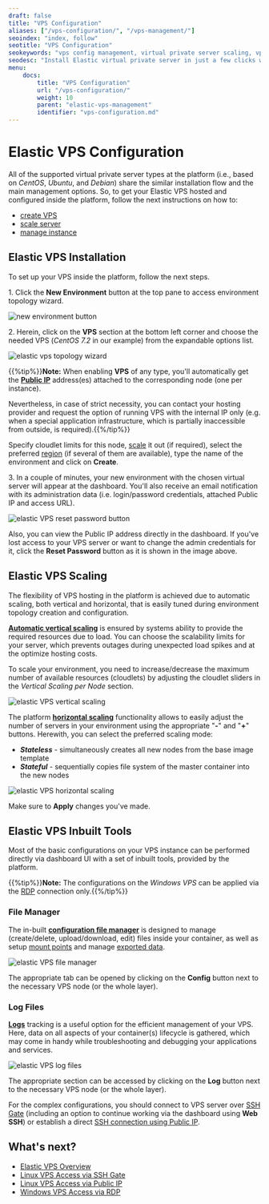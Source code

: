 ```yaml
---
draft: false
title: "VPS Configuration"
aliases: ["/vps-configuration/", "/vps-management/"]
seoindex: "index, follow"
seotitle: "VPS Configuration"
seokeywords: "vps config management, virtual private server scaling, vps log file, virtual private server horizontal scaling, elastic server management, vps reset password, virtual private server auto scaling, vps file manager, vps logs, install vps one click, vps log tracking, vps config manager, vps inside cloud platform, vps credentials"
seodesc: "Install Elastic virtual private server in just a few clicks within the platform. Perform VPS config management via the dedicated inbuilt file manager and log tracker tools. Increase amount of VPS instances in a single environment by means of the horizontal scaling functionality. "
menu:
    docs:
        title: "VPS Configuration"
        url: "/vps-configuration/"
        weight: 10
        parent: "elastic-vps-management"
        identifier: "vps-configuration.md"
---
```


# Elastic VPS Configuration

All of the supported virtual private server types at the platform (i.e., based on *CentOS*, *Ubuntu*, and *Debian*) share the similar installation flow and the main management options. So, to get your Elastic VPS hosted and configured inside the platform, follow the next instructions on how to:

* [create VPS](#elastic-vps-installation)
* [scale server](#elastic-vps-scaling)
* [manage instance](#elastic-vps-inbuilt-tools)


## Elastic VPS Installation

To set up your VPS inside the platform, follow the next steps.

1\. Click the **New Environment** button at the top pane to access environment topology wizard.

![new environment button](01-new-environment-button.png)

2\. Herein, click on the **VPS** section at the bottom left corner and choose the needed VPS (*CentOS 7.2* in our example) from the expandable options list.

![elastic vps topology wizard](02-elastic-vps-topology-wizard.png)

{{%tip%}}**Note:** When enabling **VPS** of any type, you'll automatically get the **[Public IP](/public-ip)** address(es) attached to the corresponding node (one per instance).

Nevertheless, in case of strict necessity, you can contact your hosting provider and request the option of running VPS with the internal IP only (e.g. when a special application infrastructure, which is partially inaccessible from outside, is required).{{%/tip%}}

Specify cloudlet limits for this node, [scale](#elastic-vps-scaling) it out (if required), select the preferred [region](/environment-regions/) (if several of them are available), type the name of the environment and click on **Create**.

3\. In a couple of minutes, your new environment with the chosen virtual server will appear at the dashboard. You'll also receive an email notification with its administration data (i.e. login/password credentials, attached Public IP and access URL).

![elastic VPS reset password button](03-elastic-vps-reset-password-button.png)

Also, you can view the Public IP address directly in the dashboard. If you've lost access to your VPS server or want to change the admin credentials for it, click the **Reset Password** button as it is shown in the image above.


## Elastic VPS Scaling

The flexibility of VPS hosting in the platform is achieved due to automatic scaling, both vertical and horizontal, that is easily tuned during environment topology creation and configuration.

**[Automatic vertical scaling](/automatic-vertical-scaling/)** is ensured by systems ability to provide the required resources due to load. You can choose the scalability limits for your server, which prevents outages during unexpected load spikes and at the optimize hosting costs.

To scale your environment, you need to increase/decrease the maximum number of available resources (cloudlets) by adjusting the cloudlet sliders in the *Vertical Scaling per Node* section.

![elastic VPS vertical scaling](04-elastic-vps-vertical-scaling.png)

The platform **[horizontal scaling](/horizontal-scaling/)** functionality allows to easily adjust the number of servers in your environment using the appropriate "**-**" and "**+**" buttons. Herewith, you can select the preferred scaling mode:

* ***Stateless*** - simultaneously creates all new nodes from the base image template
* ***Stateful*** - sequentially copies file system of the master container into the new nodes

![elastic VPS horizontal scaling](05-elastic-vps-horizontal-scaling.png)

Make sure to **Apply** changes you've made.


## Elastic VPS Inbuilt Tools

Most of the basic configurations on your VPS instance can be performed directly via dashboard UI with a set of inbuilt tools, provided by the platform.

{{%tip%}}**Note:** The configurations on the *Windows VPS* can be applied via the [RDP](/win-rdp-access/) connection only.{{%/tip%}}

### File Manager

The in-built **[configuration file manager](/configuration-file-manager/)** is designed to manage (create/delete, upload/download, edit) files inside your container, as well as setup [mount points](/mount-points/) and manage [exported data](/storage-exports/).

![elastic VPS file manager](06-elastic-vps-file-manager.png)

The appropriate tab can be opened by clicking on the **Config** button next to the necessary VPS node (or the whole layer).

### Log Files

**[Logs](/view-log-files/)** tracking is a useful option for the efficient management of your VPS. Here, data on all aspects of your container(s) lifecycle is gathered, which may come in handy while troubleshooting and debugging your applications and services.

![elastic VPS log files](07-elastic-vps-log-files.png)

The appropriate section can be accessed by clicking on the **Log** button next to the necessary VPS node (or the whole layer).

For the complex configurations, you should connect to VPS server over [SSH Gate](/vps-ssh-gate/) (including an option to continue working via the dashboard using **Web SSH**) or establish a direct [SSH connection using Public IP](/vps-public-ip).


## What's next?

* [Elastic VPS Overview](/vps/)
* [Linux VPS Access via SSH Gate](/vps-ssh-gate/)
* [Linux VPS Access via Public IP](/vps-public-ip/)
* [Windows VPS Access via RDP](/win-rdp-access/)